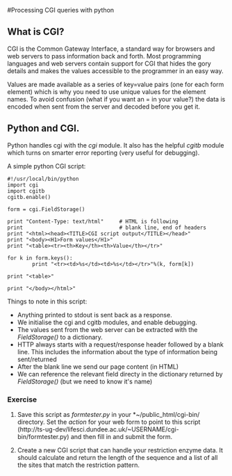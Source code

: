 #Processing CGI queries with python

## What is CGI?

CGI is the Common Gateway Interface, a standard way for browsers and web servers to pass information back and forth. Most programming languages and web servers contain support for CGI that hides the gory details and makes the values accessible to the programmer in an easy way.

Values are made available as a series of key=value pairs (one for each form element) which is why you need to use unique
values for the element names. To avoid confusion (what if you want an = in your value?) the data is encoded when sent 
from the server and decoded before you get it.

## Python and CGI.

Python handles cgi with the *cgi* module. It also has the helpful *cgitb* module which turns on smarter error reporting (very useful for debugging).

A simple python CGI script:

	#!/usr/local/bin/python
	import cgi
	import cgitb
	cgitb.enable()
	
	form = cgi.FieldStorage()
	
	print "Content-Type: text/html"     # HTML is following
	print                               # blank line, end of headers
	print "<html><head><TITLE>CGI script output</TITLE></head>"
	print "<body><H1>Form values</H1>"
	print "<table><tr><th>Key</th><th>Value</th></tr>"
	
	for k in form.keys():
	        print "<tr><td>%s</td><td>%s</td></tr>"%(k, form[k])
	
	print "<table>"
	
	print "</body></html>"

Things to note in this script:

* Anything printed to stdout is sent back as a response.
* We initialise the cgi and cgitb modules, and enable debugging.
* The values sent from the web server can be extracted with the *FieldStorage()* to a dictionary.
* HTTP always starts with a request/response header followed by a blank line. This includes the 
information about the type of information being sent/returned 
* After the blank line we send our page content (in HTML)
* We can reference the relevant field directy in the dictionary returned by *FieldStorage()* (but we need to know it's name)

### Exercise

1. Save this script as *formtester.py* in your *~/public_html/cgi-bin/ directory. Set the *action* for your web form to point to this script (http://ts-ug-dev/lifesci.dundee.ac.uk/~USERNAME/cgi-bin/formtester.py) and then fill in and submit the form. 

2. Create a new CGI script that can handle your restriction enzyme data. It should calculate and return the length 
of the sequence and a list of all the sites that match the restriction pattern. 




